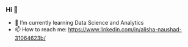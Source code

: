### Hi 👋


- 🌱 I’m currently learning Data Science and Analytics
- 📫 How to reach me: https://www.linkedin.com/in/alisha-naushad-31064623b/
